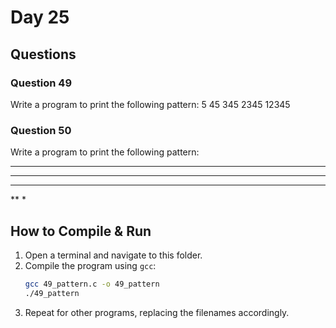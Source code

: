 # Day 25

## Questions

### Question 49
Write a program to print the following pattern:
5
45
345
2345
12345

### Question 50
Write a program to print the following pattern:
*****
****
***
**
*

## How to Compile & Run

1. Open a terminal and navigate to this folder.
2. Compile the program using `gcc`:
   ```bash
   gcc 49_pattern.c -o 49_pattern
   ./49_pattern
   ```
3. Repeat for other programs, replacing the filenames accordingly.